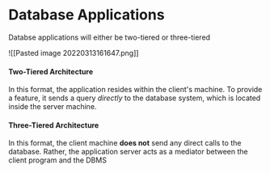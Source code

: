 # Database Applications
Databse applications will either be two-tiered or three-tiered

![[Pasted image 20220313161647.png]]

#### Two-Tiered Architecture
In this format, the application resides within the client's machine. To provide a feature, it sends a query *directly* to the database system, which is located inside the server machine.

#### Three-Tiered Architecture
In this format, the client machine **does not** send any direct calls to the database. Rather, the application server acts as a mediator between the client program and the DBMS